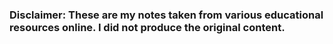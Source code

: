 

### Disclaimer: These are my notes taken from various educational resources online. I did not produce the original content. 